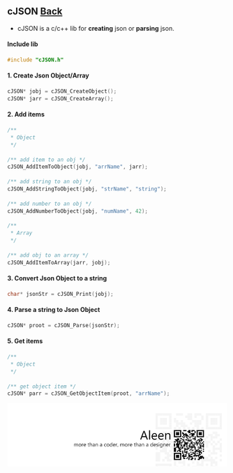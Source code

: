 ## cJSON [Back](./../c.md)

- cJSON is a c/c++ lib for **creating** json or **parsing** json.

#### Include lib

```c
#include "cJSON.h"
```

#### 1. Create Json Object/Array

```c
cJSON* jobj = cJSON_CreateObject();
cJSON* jarr = cJSON_CreateArray();
```

#### 2. Add items

```c
/**
 * Object
 */
 
/** add item to an obj */
cJSON_AddItemToObject(jobj, "arrName", jarr);

/** add string to an obj */
cJSON_AddStringToObject(jobj, "strName", "string");

/** add number to an obj */
cJSON_AddNumberToObject(jobj, "numName", 42);

/**
 * Array
 */
 
/** add obj to an array */
cJSON_AddItemToArray(jarr, jobj);
```

#### 3. Convert Json Object to a string

```c
char* jsonStr = cJSON_Print(jobj);
```

#### 4. Parse a string to Json Object

```c
cJSON* proot = cJSON_Parse(jsonStr);
```

#### 5. Get items

```c
/**
 * Object
 */
 
/** get object item */
cJSON* parr = cJSON_GetObjectItem(proot, "arrName");
```

<a href="http://aleen42.github.io/" target="_blank" ><img src="./../../../pic/tail.gif"></a>
